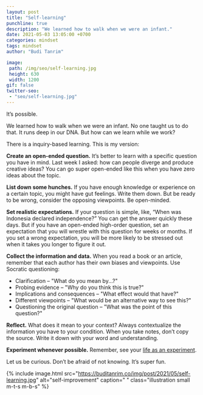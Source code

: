 ```yaml
---
layout: post
title: "Self-learning"
punchline: true
description: "We learned how to walk when we were an infant."
date: 2021-05-03 13:05:00 +0700
categories: mindset
tags: mindset
author: "Budi Tanrim"

image:
 path: /img/seo/self-learning.jpg
 height: 630
 width: 1200
gif: false
twitter-seo: 
 - "seo/self-learning.jpg"
---
```


It’s possible.

We learned how to walk when we were an infant. No one taught us to do that. It runs deep in our DNA. But how can we learn while we work?

There is a inquiry-based learning. This is my version:

**Create an open-ended question.** It’s better to learn with a specific question you have in mind. Last week I asked: how can people diverge and produce creative ideas? You can go super open-ended like this when you have zero ideas about the topic.

**List down some hunches.** If you have enough knowledge or experience on a certain topic, you might have gut feelings. Write them down. But be ready to be wrong, consider the opposing viewpoints. Be open-minded.

**Set realistic expectations.** If your question is simple, like, “When was Indonesia declared independence?” You can get the answer quickly these days. But if you have an open-ended high-order question, set an expectation that you will wrestle with this question for weeks or months. If you set a wrong expectation, you will be more likely to be stressed out when it takes you longer to figure it out.

**Collect the information and data.** When you read a book or an article, remember that each author has their own biases and viewpoints. Use Socratic questioning:

- Clarification – "What do you mean by...?"
- Probing evidence – "Why do you think this is true?"
- Implications and consequences – "What effect would that have?"
- Different viewpoints – "What would be an alternative way to see this?"
- Questioning the original question – "What was the point of this question?"

**Reflect.** What does it mean to your context? Always contextualize the information you have to your condition. When you take notes, don’t copy the source. Write it down with your word and understanding.

**Experiment whenever possible.** Remember, see your [life as an experiment][1].

Let us be curious. Don’t be afraid of not knowing. It’s super fun.


{% include image.html 
src="https://buditanrim.co/img/post/2021/05/self-learning.jpg" 
alt="self-improvement" 
caption=" "
class="illustration small m-t-s m-b-s" %}

[1]: https://buditanrim.co/2021/see-your-life-as-experiment/

